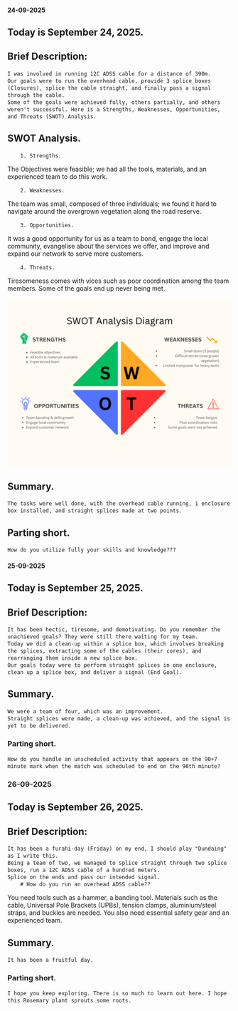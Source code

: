 
#### 24-09-2025

## Today is September 24, 2025.

## Brief Description:
    I was involved in running 12C ADSS cable for a distance of 390m.
    Our goals were to run the overhead cable, provide 3 splice boxes (Closures), splice the cable straight, and finally pass a signal through the cable. 
    Some of the goals were achieved fully, others partially, and others weren't successful. Here is a Strengths, Weaknesses, Opportunities, and Threats (SWOT) Analysis.

## SWOT Analysis.
        1. Strengths.
  The Objectives were feasible; we had all the tools, materials, and an experienced team to do this work.
       
        2. Weaknesses.
  The team was small, composed of three individuals; we found it hard to navigate around the overgrown vegetation along the road reserve.
        
        3. Opportunities.
  It was a good opportunity for us as a team to bond, engage the local community, evangelise about the services we offer, and improve and expand our network to serve more customers.
        
        4. Threats.
  Tiresomeness comes with vices such as poor coordination among the team members. Some of the goals end up never being met.
  
![SWOT Chart](assets/24-09-2025_swot.png)

## Summary.
    The tasks were well done, with the overhead cable running, 1 enclosure box installed, and straight splices made at two points.

## Parting short.
    How do you utilize fully your skills and knowledge???

#### 25-09-2025

## Today is September 25, 2025.

## Brief Description:
    It has been hectic, tiresome, and demotivating. Do you remember the unachieved goals? They were still there waiting for my team.
    Today we did a clean-up within a splice box, which involves breaking the splices, extracting some of the cables (their cores), and rearranging them inside a new splice box.
    Our goals today were to perform straight splices in one enclosure, clean up a splice box, and deliver a signal (End Goal).

## Summary.
    We were a team of four, which was an improvement. 
    Straight splices were made, a clean-up was achieved, and the signal is yet to be delivered.

### Parting short.
    How do you handle an unscheduled activity that appears on the 90+7 minute mark when the match was scheduled to end on the 96th minute?

### 26-09-2025

## Today is September 26, 2025.

## Brief Description:
    It has been a furahi-day (Friday) on my end, I should play "Dundaing" as I write this.
    Being a team of two, we managed to splice straight through two splice boxes, run a 12C ADSS cable of a hundred meters.
    Splice on the ends and pass our intended signal.
        # How do you run an overhead ADSS cable??
You need tools such as a hammer, a banding tool. Materials such as the cable, Universal Pole Brackets (UPBs), tension clamps, aluminium/steel straps, and buckles are needed. 
You also need essential safety gear and an experienced team.

## Summary.
    It has been a fruitful day.

### Parting short.
    I hope you keep exploring. There is so much to learn out here. I hope this Rosemary plant sprouts some roots.
